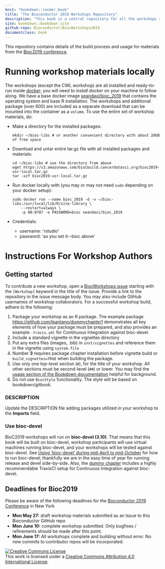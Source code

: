 ```yaml
---
knit: "bookdown::render_book"
title: "The Bioconductor 2019 Workshops Repository"
description: "This book is a central repository for all the workshops submitted to the Bioconductor 2019 Conference"
site: bookdown::bookdown_site
github-repo: Bioconductor/BiocWorkshops2019
documentclass: book
---
```


This repository contains details of the build process and usage for materials 
from the [Bioc2019 conference]. 

[Bioc2019 conference]: bioc2019.bioconductor.org

# Running workshop materials locally

The workshops (except the CWL workshop) are all installed and
ready-to-run inside [docker]; you will need to *install docker* on your machine to 
follow along. We have a base docker image [seandavi/bioc_2019] that contains
the operating system and base R installation. The workshops and additional package (over 600)
are included as a separate download that can be mounted into the container
as a `volume`. To use the entire set of workshop materials, do:

- Make a directory for the installed packages:

    ```
    mkdir ~/bioc-libs # or another convenient directory with about 20GB of free space
    ```
 
- Download and untar entire tar.gz file with all installed packages and materials:

    ```
    cd ~/bioc-libs # use the directory from above
    wget https://s3.amazonaws.com/biocbuild.cancerdatasci.org/bioc2019-usr-local.tar.gz
    tar -xzf bioc2019-usr-local.tar.gz
    ```
    
- Run docker locally with (you may or may not need `sudo` depending on your docker setup):
    
    ```
    sudo docker run --name bioc_2019 -d -v ~/bioc-libs:/usr/local/lib/R/site-library \
        --restart=always \
        -p 80:8787 -e PASSWORD=bioc seandavi/bioc_2019
    ```

- Credentials:
  - username: 'rstudio'
  - password: 'as you set it--bioc above'

[docker]: https://docker.io
[seandavi/bioc_2019]: https://cloud.docker.com/u/seandavi/repository/docker/seandavi/bioc_2019


# Instructions For Workshop Authors

## Getting started

To contribute a new workshop, open a [BiocWorkshops issue][] starting with
the `[Workshop]` keyword in the title of the issue. Provide a link to the
repository in the issue message body. You may also include GitHub usernames
of workshop collaborators. For a successful workshop build, adhere to the
following:

1. Package your workshop as an R package. The example package https://github.com/lpantano/dummychapter1 demonstrates all key elements of how your package must be prepared, and also provides an example `.travis.yml` for Continuous Integration against bioc-devel.
2. Include a standard vignette in the vignettes directory
3. Put any extra files (images, .bib) in `inst/vignettes` and reference them
in the vignette using `system.file`
4. Number **3** requires package chapter installation before vignette build or
`build_vignettes=TRUE` when building the package.
5. Use only one top-level section (`#`), for the title of your workshop. All other sections must be second-level (`##`) or lower. You may find the [usage section of the Bookdown documentation](https://bookdown.org/yihui/bookdown/usage.html) helpful for background.
6. Do not use `BiocStyle` functionality. The style will be based on bookdown/gitbook. 

### DESCRIPTION

Update the DESCRIPTION file adding packages utilized in your workshop to
the **Imports** field.

### Use bioc-devel

BioC2019 workshops will run on **bioc-devel (3.10)**. That means that this book will be built on bioc-devel, workshop participants will use virtual machines running bioc-devel, and your workshops will be tested against bioc-devel. See [Using ‘bioc-devel’ during mid-April to mid-October](https://www.bioconductor.org/developers/how-to/useDevel/) for how to run bioc-devel; thankfully we are in the easy time of year for running release and devel side-by-side. Also, the [dummy chapter](https://github.com/lpantano/dummychapter1) includes a highly recommendable TravisCI setup for Continuous Integration against bioc-devel.

## Deadlines for Bioc2019

Please be aware of the following deadlines for the [Bioconductor 2019 Conference][] in New York

- **Mon May 27:** draft workshop materials submitted as an Issue to this Bioconductor GitHub repo
- **Mon June 10:** complete workshop submitted. Only bugfixes / refinements should be made after this point.
- **Mon June 17:** All workshops complete and building without error. No new commits to contributor repos will be incorporated.

[BiocWorkshops issue]: https://github.com/Bioconductor/BiocWorkshops2019/issues
[Bioconductor 2019 Conference]: https://bioc2019.bioconductor.org/

<a rel="license" href="http://creativecommons.org/licenses/by/4.0/"><img alt="Creative Commons License" style="border-width:0" src="https://i.creativecommons.org/l/by/4.0/88x31.png" /></a><br />This work is licensed under a <a rel="license" href="http://creativecommons.org/licenses/by/4.0/">Creative Commons Attribution 4.0 International License</a>.
